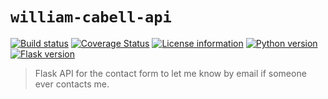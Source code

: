 # `william-cabell-api`
[![Build status](https://travis-ci.com/cabellwg/william-cabell-api.svg?branch=master)](https://travis-ci.com/cabellwg/william-cabell-api)
[![Coverage Status](https://coveralls.io/repos/github/cabellwg/william-cabell-api/badge.svg?branch=master)](https://coveralls.io/github/cabellwg/william-cabell-api?branch=master)
[![License information](https://img.shields.io/badge/license-MIT-lightgrey.svg)](https://github.com/cabellwg/william-cabell-api/blob/master/LICENSE)
[![Python version](https://img.shields.io/badge/python-3.7-blue.svg)](https://www.python.org/)
[![Flask version](https://img.shields.io/badge/flask-1.0.2-777.svg)](https://flask.pocoo.org/)

> Flask API for the contact form to let me know by email if someone ever contacts me.
